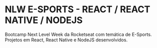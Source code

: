 # NLW E-SPORTS - REACT / REACT NATIVE / NODEJS

Bootcamp Next Level Week da Rocketseat com temática de E-Sports. Projetos em React, React Native e NodeJS desenvolvidos.
